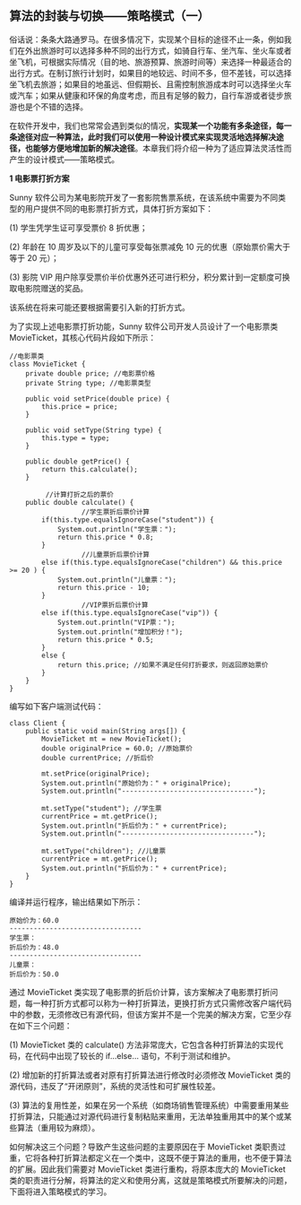 ## 算法的封装与切换——策略模式（一）  

俗话说：条条大路通罗马。在很多情况下，实现某个目标的途径不止一条，例如我们在外出旅游时可以选择多种不同的出行方式，如骑自行车、坐汽车、坐火车或者坐飞机，可根据实际情况（目的地、旅游预算、旅游时间等）来选择一种最适合的出行方式。在制订旅行计划时，如果目的地较远、时间不多，但不差钱，可以选择坐飞机去旅游；如果目的地虽远、但假期长、且需控制旅游成本时可以选择坐火车或汽车；如果从健康和环保的角度考虑，而且有足够的毅力，自行车游或者徒步旅游也是个不错的选择。  

在软件开发中，我们也常常会遇到类似的情况，**实现某一个功能有多条途径，每一条途径对应一种算法，此时我们可以使用一种设计模式来实现灵活地选择解决途径，也能够方便地增加新的解决途径**。本章我们将介绍一种为了适应算法灵活性而产生的设计模式——策略模式。  

**1 电影票打折方案**  

Sunny 软件公司为某电影院开发了一套影院售票系统，在该系统中需要为不同类型的用户提供不同的电影票打折方式，具体打折方案如下：  

(1) 学生凭学生证可享受票价 8 折优惠；  

(2) 年龄在 10 周岁及以下的儿童可享受每张票减免 10 元的优惠（原始票价需大于等于 20 元）；  

(3) 影院 VIP 用户除享受票价半价优惠外还可进行积分，积分累计到一定额度可换取电影院赠送的奖品。  

该系统在将来可能还要根据需要引入新的打折方式。  

为了实现上述电影票打折功能，Sunny 软件公司开发人员设计了一个电影票类 MovieTicket，其核心代码片段如下所示：

```
//电影票类
class MovieTicket {
	private double price; //电影票价格
	private String type; //电影票类型
	
	public void setPrice(double price) {
		this.price = price;
	}
	
	public void setType(String type) {
		this.type = type;
	}
	
	public double getPrice() {
		return this.calculate();
	}
	
         //计算打折之后的票价
	public double calculate() {
                  //学生票折后票价计算
		if(this.type.equalsIgnoreCase("student")) {
			System.out.println("学生票：");
		    return this.price * 0.8;
		}
                  //儿童票折后票价计算
		else if(this.type.equalsIgnoreCase("children") && this.price >= 20 ) {
			System.out.println("儿童票：");
		    return this.price - 10;
		}
                  //VIP票折后票价计算
		else if(this.type.equalsIgnoreCase("vip")) {
			System.out.println("VIP票：");
		    System.out.println("增加积分！");
			return this.price * 0.5;
		}
		else {
			return this.price; //如果不满足任何打折要求，则返回原始票价
		}
	}
}
```

编写如下客户端测试代码：  

```
class Client {
	public static void main(String args[]) {
		MovieTicket mt = new MovieTicket();
		double originalPrice = 60.0; //原始票价
		double currentPrice; //折后价
		
		mt.setPrice(originalPrice);
		System.out.println("原始价为：" + originalPrice);
		System.out.println("---------------------------------");
			
		mt.setType("student"); //学生票
		currentPrice = mt.getPrice();
		System.out.println("折后价为：" + currentPrice);
		System.out.println("---------------------------------");
		
		mt.setType("children"); //儿童票
		currentPrice = mt.getPrice();
		System.out.println("折后价为：" + currentPrice);
	}
}
```

编译并运行程序，输出结果如下所示：

```
原始价为：60.0
---------------------------------
学生票：
折后价为：48.0
---------------------------------
儿童票：
折后价为：50.0
```

通过 MovieTicket 类实现了电影票的折后价计算，该方案解决了电影票打折问题，每一种打折方式都可以称为一种打折算法，更换打折方式只需修改客户端代码中的参数，无须修改已有源代码，但该方案并不是一个完美的解决方案，它至少存在如下三个问题：  

(1) MovieTicket 类的 calculate() 方法非常庞大，它包含各种打折算法的实现代码，在代码中出现了较长的 if…else… 语句，不利于测试和维护。  

(2) 增加新的打折算法或者对原有打折算法进行修改时必须修改 MovieTicket 类的源代码，违反了“开闭原则”，系统的灵活性和可扩展性较差。  

(3) 算法的复用性差，如果在另一个系统（如商场销售管理系统）中需要重用某些打折算法，只能通过对源代码进行复制粘贴来重用，无法单独重用其中的某个或某些算法（重用较为麻烦）。  

如何解决这三个问题？导致产生这些问题的主要原因在于 MovieTicket 类职责过重，它将各种打折算法都定义在一个类中，这既不便于算法的重用，也不便于算法的扩展。因此我们需要对 MovieTicket 类进行重构，将原本庞大的 MovieTicket 类的职责进行分解，将算法的定义和使用分离，这就是策略模式所要解决的问题，下面将进入策略模式的学习。